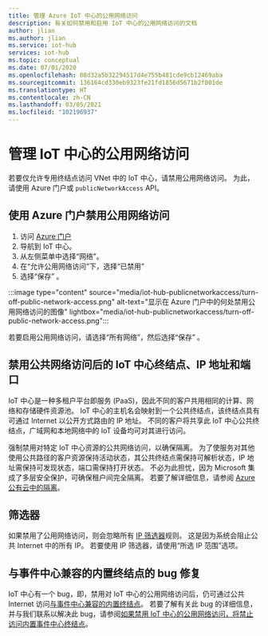 ```yaml
---
title: 管理 Azure IoT 中心的公用网络访问
description: 有关如何禁用和启用 IoT 中心的公用网络访问的文档
author: jlian
ms.author: jlian
ms.service: iot-hub
services: iot-hub
ms.topic: conceptual
ms.date: 07/01/2020
ms.openlocfilehash: 08d32a5b32294517d4e755b481cde9cb12469aba
ms.sourcegitcommit: 136164cd330eb9323fe21fd1856d5671b2f001de
ms.translationtype: HT
ms.contentlocale: zh-CN
ms.lasthandoff: 03/05/2021
ms.locfileid: "102196937"
---
```

# <a name="managing-public-network-access-for-your-iot-hub"></a>管理 IoT 中心的公用网络访问

若要仅允许专用终结点访问 VNet 中的 IoT 中心，请禁用公用网络访问。 为此，请使用 Azure 门户或 `publicNetworkAccess` API。 

## <a name="turn-off-public-network-access-using-azure-portal"></a>使用 Azure 门户禁用公用网络访问

1. 访问 [Azure 门户](https://portal.azure.cn)
2. 导航到 IoT 中心。
3. 从左侧菜单中选择“网络”。
4. 在“允许公用网络访问”下，选择“已禁用”
5. 选择“保存” 。

:::image type="content" source="media/iot-hub-publicnetworkaccess/turn-off-public-network-access.png" alt-text="显示在 Azure 门户中的何处禁用公用网络访问的图像" lightbox="media/iot-hub-publicnetworkaccess/turn-off-public-network-access.png":::

若要启用公用网络访问，请选择“所有网络”，然后选择“保存” 。

## <a name="iot-hub-endpoint-ip-address-and-ports-after-disabling-public-network-access"></a>禁用公共网络访问后的 IoT 中心终结点、IP 地址和端口

IoT 中心是一种多租户平台即服务 (PaaS)，因此不同的客户共用相同的计算、网络和存储硬件资源池。 IoT 中心的主机名会映射到一个公共终结点，该终结点具有可通过 Internet 以公开方式路由的 IP 地址。 不同的客户将共享此 IoT 中心公共终结点，广域网和本地网络中的 IoT 设备均可对其进行访问。 

强制禁用对特定 IoT 中心资源的公共网络访问，以确保隔离。 为了使服务对其他使用公共路径的客户资源保持活动状态，其公共终结点需保持可解析状态，IP 地址需保持可发现状态，端口需保持打开状态。 不必为此担忧，因为 Microsoft 集成了多层安全保护，可确保租户间完全隔离。 若要了解详细信息，请参阅 [Azure 公有云中的隔离](../security/fundamentals/isolation-choices.md#tenant-level-isolation)。

## <a name="ip-filter"></a>筛选器 

如果禁用了公用网络访问，则会忽略所有 [IP 筛选器](iot-hub-ip-filtering.md)规则。 这是因为系统会阻止公共 Internet 中的所有 IP。 若要使用 IP 筛选器，请使用“所选 IP 范围”选项。

## <a name="bug-fix-with-built-in-event-hub-compatible-endpoint"></a>与事件中心兼容的内置终结点的 bug 修复

IoT 中心有一个 bug，即，禁用对 IoT 中心的公用网络访问后，仍可通过公共 Internet 访问[与事件中心兼容的内置终结点](iot-hub-devguide-messages-read-builtin.md)。 若要了解有关此 bug 的详细信息，并与我们联系以解决此 bug，请参阅[如果禁用 IoT 中心的公用网络访问，将禁止访问内置事件中心终结点](https://azure.microsoft.com/updates/iot-hub-public-network-access-bug-fix)。
